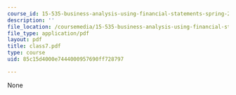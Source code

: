 ```yaml
---
course_id: 15-535-business-analysis-using-financial-statements-spring-2003
description: ''
file_location: /coursemedia/15-535-business-analysis-using-financial-statements-spring-2003/85c15d4000e7444000957690ff728797_class7.pdf
file_type: application/pdf
layout: pdf
title: class7.pdf
type: course
uid: 85c15d4000e7444000957690ff728797

---
```

None